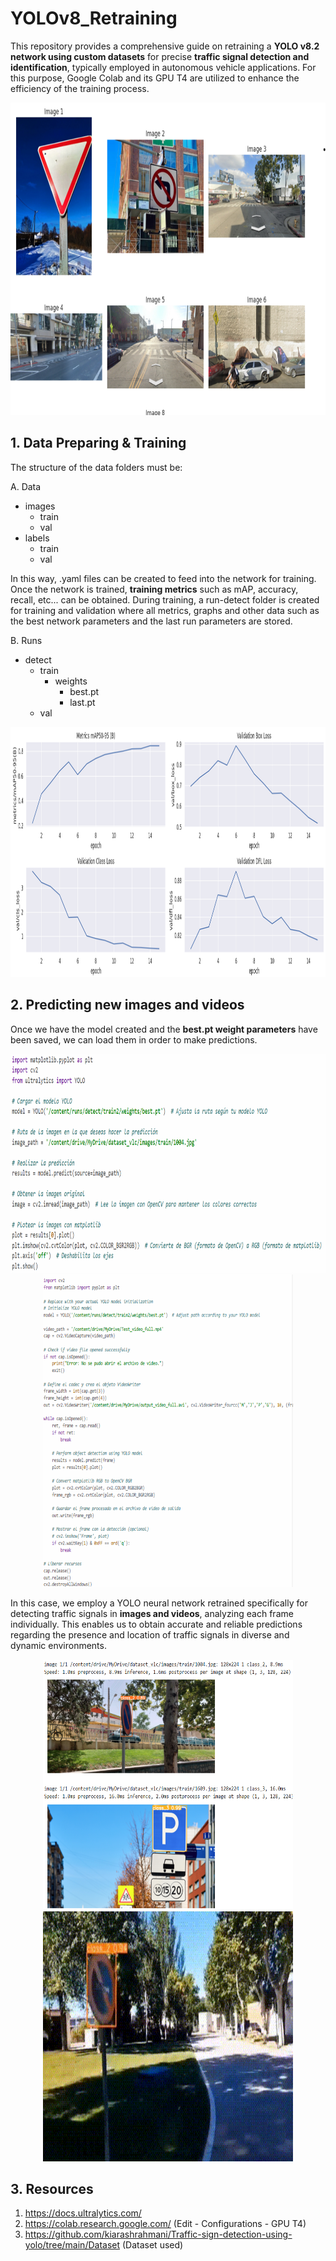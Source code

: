 # YOLOv8_Retraining
This repository provides a comprehensive guide on retraining a **YOLO v8.2 network using custom datasets** for precise **traffic signal detection and identification**, typically employed in autonomous vehicle applications. For this purpose, Google Colab and its GPU T4 are utilized to enhance the efficiency of the training process.

<p align="center">
    <img src="https://github.com/sergio94al/YOLOv8_Retraining/blob/main/dataset_.png" width="850" height="500">
</p>

## 1. Data Preparing & Training

The structure of the data folders must be: 

A. Data
- images
  - train
  - val
- labels
  - train
  - val
     
In this way, .yaml files can be created to feed into the network for training. Once the network is trained, **training metrics** such as mAP, accuracy, recall, etc... can be obtained. During training, a run-detect folder is created for training and validation where all metrics, graphs and other data such as the best network parameters and the last run parameters are stored.

B. Runs
- detect
    - train
        - weights
          - best.pt
          - last.pt
    - val

<p align="center">
    <img src="https://github.com/sergio94al/YOLOv8_Retraining/blob/main/metrics_plots.png" width="900" height="400">
</p>

## 2. Predicting new images and videos
Once we have the model created and the **best.pt weight parameters** have been saved, we can load them in order to make predictions. 

<p align="center">
    <img src="https://github.com/sergio94al/YOLOv8_Retraining/blob/main/predicting_images.png" width="950" height="350">
    <img src="https://github.com/sergio94al/YOLOv8_Retraining/blob/main/Video_predicting_code.png" width="400" height="500">
</p>

In this case, we employ a YOLO neural network retrained specifically for detecting traffic signals in **images and videos**, analyzing each frame individually. This enables us to obtain accurate and reliable predictions regarding the presence and location of traffic signals in diverse and dynamic environments.

<p align="center">
    <img src="https://github.com/sergio94al/YOLOv8_Retraining/blob/main/real_images_prediction.png" width="400" height="400" style="display: inline-block;">
    <img src="https://github.com/sergio94al/YOLOv8_Retraining/blob/main/Video_predicting.gif" width="400" height="400" style="display: inline-block;">
</p>

## 3. Resources
1. https://docs.ultralytics.com/
2. https://colab.research.google.com/ (Edit - Configurations - GPU T4)
3. https://github.com/kiarashrahmani/Traffic-sign-detection-using-yolo/tree/main/Dataset (Dataset used)

